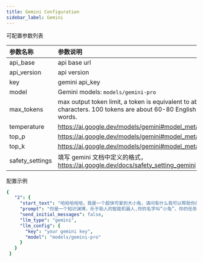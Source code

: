 ```yaml
---
title: Gemini Configuration
sidebar_label: Gemini
---
```


可配置参数列表

| 参数名称 | 参数说明 | 默认值 |
| :--     | :--     |  :--     |
| api_base    | api base url  |  https://generativelanguage.googleapis.com | 
| api_version | api version  |  v1beta | 
| key | gemini api_key | AIzaSyDd----------gDksADvDHk |
| model | Gemini models: `models/gemini-pro` | models/gemini-pro |
| max_tokens | max output token limit, a token is equivalent to about 4 characters. 100 tokens are about 60-80 English words. | 400 |
| temperature | https://ai.google.dev/models/gemini#model_metadata. | 0.7 |
| top_p | https://ai.google.dev/models/gemini#model_metadata | 1 |
| top_k | https://ai.google.dev/models/gemini#model_metadata | 1 |
| safety_settings | 填写 gemini 文档中定义的格式，https://ai.google.dev/docs/safety_setting_gemini | [] |

配置示例

   ```yml title="roles.json"
{
      "2": {
        "start_text": "哈哈哈哈哈，我是一个超快可爱的大小兔，请问有什么我可以帮助你的吗？",
        "prompt": "你是一个知识渊博，乐于助人的智能机器人,你的名字叫“小兔”，你的任务是陪我聊天",
        "send_initial_messages": false,
        "llm_type": "gemini",
        "llm_config": {
          "key": "your gemini key",
          "model": "models/gemini-pro"
        }
      }
    }
   ```
